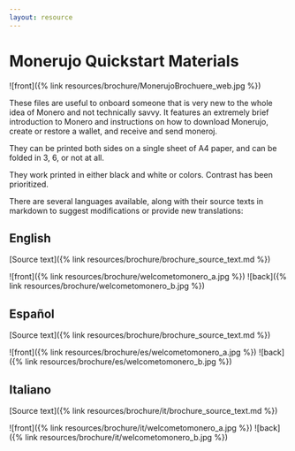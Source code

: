 ```yaml
---
layout: resource
---
```


# Monerujo Quickstart Materials

![front]({% link resources/brochure/MonerujoBrochuere_web.jpg %})

These files are useful to onboard someone that is very new to the whole idea of Monero and not technically savvy. It features an extremely brief introduction to Monero and instructions on how to download Monerujo, create or restore a wallet, and receive and send moneroj.

They can be printed both sides on a single sheet of A4 paper, and can be folded in 3, 6, or not at all.

They work printed in either black and white or colors. Contrast has been prioritized.

There are several languages available, along with their source texts in markdown to suggest modifications or provide new translations:

## English
[Source text]({% link resources/brochure/brochure_source_text.md %})

![front]({% link resources/brochure/welcometomonero_a.jpg %})
![back]({% link resources/brochure/welcometomonero_b.jpg %})

## Español
[Source text]({% link resources/brochure/brochure_source_text.md %})

![front]({% link resources/brochure/es/welcometomonero_a.jpg %})
![back]({% link resources/brochure/es/welcometomonero_b.jpg %})


## Italiano
[Source text]({% link resources/brochure/it/brochure_source_text.md %})

![front]({% link resources/brochure/it/welcometomonero_a.jpg %})
![back]({% link resources/brochure/it/welcometomonero_b.jpg %})
